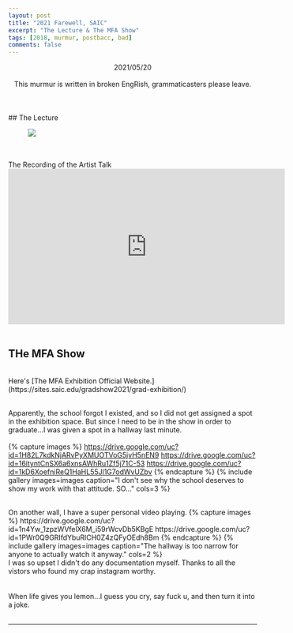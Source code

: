 ```yaml
---
layout: post
title: "2021 Farewell, SAIC"
excerpt: "The Lecture & The MFA Show"
tags: [2018, murmur, postbacc, bad]
comments: false
---
```

<center> 2021/05/20 </center>
<br>

<center> This murmur is written in broken EngRish, grammaticasters please leave. </center>
<br>
<br>
<br>
## The Lecture 
<figure>
	<a href="https://drive.google.com/uc?id=1EOmWUbQsqBeKFUlS1JutXk4xlLn5hTqw" class="image-popup"><img src="https://drive.google.com/uc?id=1EOmWUbQsqBeKFUlS1JutXk4xlLn5hTqw"></a>
</figure>
<br>
<br>
The Recording of the Artist Talk
<iframe width="560" height="315" src="https://www.youtube.com/embed/1UoTb-JHPAk" frameborder="0" allow="autoplay; encrypted-media" allowfullscreen></iframe>
<br>
<br>

## THe MFA Show
<br>
Here's [The MFA Exhibition Official Website.](https://sites.saic.edu/gradshow2021/grad-exhibition/)
<br>
<br>

Apparently, the school forgot I existed, and so I did not get assigned a spot in the exhibition space. 
But since I need to be in the show in order to graduate...I was given a spot in a hallway last minute.
<br>
<br>
{% capture images %}
	https://drive.google.com/uc?id=1H82L7kdkNjARvPyXMUOTVoG5jvH5nEN9
    https://drive.google.com/uc?id=16ityntCnSX6a6xnsAWhRu1Zf5j71C-53
    https://drive.google.com/uc?id=1kD6XoefniReQ1HaHL55Jl1G7odWvUZbv
{% endcapture %}
{% include gallery images=images caption="I don't see why the school deserves to show my work with that attitude. SO..." cols=3 %}

<br>
On another wall, I have a super personal video playing.
{% capture images %}
	https://drive.google.com/uc?id=1n4Yw_1zpzWVfelX6M_i59rWcvDb5KBgE
	https://drive.google.com/uc?id=1PWr0Q9GRIfdYbuRlCH0Z4zQFyOEdh8Bm
{% endcapture %}
{% include gallery images=images caption="The hallway is too narrow for anyone to actually watch it anyway." cols=2 %}

<br>
I was so upset I didn't do any documentation myself. Thanks to all the vistors who found my crap instagram worthy. 
<br>
<br>
<br>
When life gives you lemon...I guess you cry, say fuck u, and then turn it into a joke. 
<br>
<br>

-------------------------

